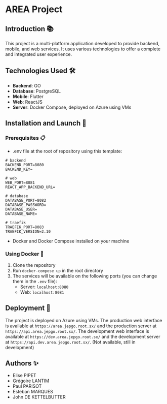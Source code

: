 # AREA Project

## Introduction 📚
This project is a multi-platform application developed to provide backend, mobile, and web services. It uses various technologies to offer a complete and integrated user experience.


## Technologies Used 🛠️
- **Backend**: GO
- **Database**: PostgreSQL
- **Mobile**: Flutter
- **Web**: ReactJS
- **Server**: Docker Compose, deployed on Azure using VMs

## Installation and Launch 🚀

### Prerequisites 📋
- .env file at the root of repository using this template:
```
# backend
BACKEND_PORT=8080
BACKEND_KEY=

# web
WEB_PORT=8081
REACT_APP_BACKEND_URL=

# database
DATABASE_PORT=8082
DATABASE_PASSWORD=
DATABASE_USER=
DATABASE_NAME=

# traefik
TRAEFIK_PORT=8083
TRAEFIK_VERSION=2.10
```

- Docker and Docker Compose installed on your machine

### Using Docker 🐳
1. Clone the repository
2. Run `docker-compose up` in the root directory
3. The services will be available on the following ports (you can change them in the `.env` file):
    - Server: `localhost:8080`
    - Web: `localhost:8081`

## Deployment 🚀
The project is deployed on Azure using VMs. The production web interface is available at `https://area.jepgo.root.sx/` and the production server at `https://api.area.jepgo.root.sx/`.
The development web interface is available at `https://dev.area.jepgo.root.sx/` and the development server at `https://api.dev.area.jepgo.root.sx/`. (Not available, still in development)

## Authors ✨
- Elise PIPET
- Grégoire LANTIM
- Paul PARISOT
- Esteban MARQUES
- John DE KETTELBUTTER
